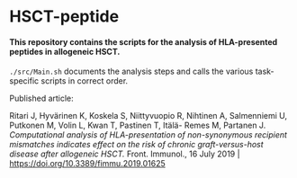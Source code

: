 # HSCT-peptide

#### This repository contains the scripts for the analysis of HLA-presented peptides in allogeneic HSCT.


`./src/Main.sh` documents the analysis steps and calls the various task-specific scripts in correct order.


Published article:

Ritari J, Hyvärinen K, Koskela  S, Niittyvuopio R, Nihtinen A, Salmenniemi U, Putkonen M, Volin L, Kwan T, Pastinen T, Itälä-
Remes M, Partanen J. _Computational analysis of HLA-presentation of non-synonymous recipient mismatches indicates effect on the risk of chronic graft-versus-host disease after allogeneic HSCT._ Front. Immunol., 16 July 2019 | https://doi.org/10.3389/fimmu.2019.01625 


